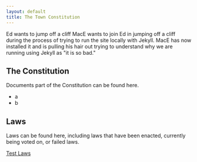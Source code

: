```yaml
---
layout: default
title: The Town Constitution
---
```



Ed wants to jump off a cliff
MacE wants to join Ed in jumping off a cliff during the process of trying to run the site locally with Jekyll.
MacE has now installed it and is pulling his hair out trying to understand why we are running using Jekyll as "it is so bad."

## The Constitution
Documents part of the Constitution can be found here.
- a
- b


## Laws
Laws can be found here, including laws that have been enacted, currently being voted on, or failed laws.

[Test Laws](/laws/TestLaw.md)


<div id="news"></div>